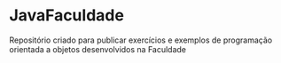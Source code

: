 # JavaFaculdade
 Repositório criado para publicar exercícios e exemplos de programação orientada a objetos desenvolvidos na Faculdade
